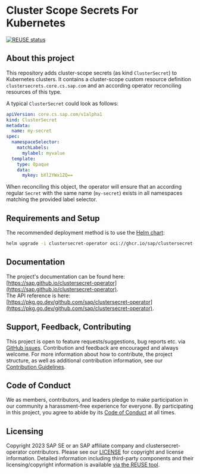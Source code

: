 # Cluster Scope Secrets For Kubernetes

[![REUSE status](https://api.reuse.software/badge/github.com/SAP/clustersecret-operator)](https://api.reuse.software/info/github.com/SAP/clustersecret-operator)

## About this project

This repository adds cluster-scope secrets (as kind `ClusterSecret`) to Kubernetes clusters.
It contains a cluster-scope custom resource definition `clustersecrets.core.cs.sap.com` 
and an according operator reconciling resources of this type.

A typical `ClusterSecret` could look as follows:

```yaml
apiVersion: core.cs.sap.com/v1alpha1
kind: ClusterSecret
metadata:
  name: my-secret
spec:
  namespaceSelector:
    matchLabels:
      mylabel: myvalue
  template:
    type: Opaque
    data:
      mykey: bXl2YWx1ZQ==
```

When reconciling this object, the operator will ensure that an according regular `Secret` with the same name (`my-secret`) exists
in all namespaces matching the provided label selector.

## Requirements and Setup

The recommended deployment method is to use the [Helm chart](https://github.com/sap/clustersecret-operator-helm):

```bash
helm upgrade -i clustersecret-operator oci://ghcr.io/sap/clustersecret-operator-helm/clustersecret-operator
```

## Documentation

The project's documentation can be found here: [https://sap.github.io/clustersecret-operator](https://sap.github.io/clustersecret-operator).  
The API reference is here: [https://pkg.go.dev/github.com/sap/clustersecret-operator](https://pkg.go.dev/github.com/sap/clustersecret-operator).

## Support, Feedback, Contributing

This project is open to feature requests/suggestions, bug reports etc. via [GitHub issues](https://github.com/SAP/clustersecret-operator/issues). Contribution and feedback are encouraged and always welcome. For more information about how to contribute, the project structure, as well as additional contribution information, see our [Contribution Guidelines](CONTRIBUTING.md).

## Code of Conduct

We as members, contributors, and leaders pledge to make participation in our community a harassment-free experience for everyone. By participating in this project, you agree to abide by its [Code of Conduct](https://github.com/SAP/.github/blob/main/CODE_OF_CONDUCT.md) at all times.

## Licensing

Copyright 2023 SAP SE or an SAP affiliate company and clustersecret-operator contributors. Please see our [LICENSE](LICENSE) for copyright and license information. Detailed information including third-party components and their licensing/copyright information is available [via the REUSE tool](https://api.reuse.software/info/github.com/SAP/clustersecret-operator).
